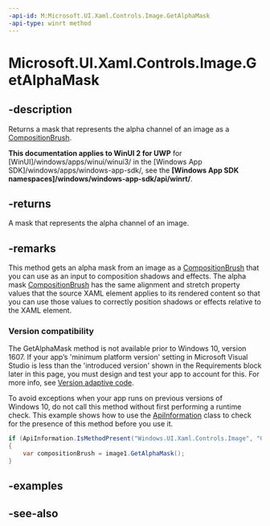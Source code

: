 ```yaml
---
-api-id: M:Microsoft.UI.Xaml.Controls.Image.GetAlphaMask
-api-type: winrt method
---
```


<!-- Method syntax
public Windows.UI.Composition.CompositionBrush GetAlphaMask()
-->

# Microsoft.UI.Xaml.Controls.Image.GetAlphaMask

## -description
Returns a mask that represents the alpha channel of an image as a [CompositionBrush](../microsoft.ui.composition/compositionbrush.md).

**This documentation applies to WinUI 2 for UWP** for [WinUI]/windows/apps/winui/winui3/ in the [Windows App SDK]/windows/apps/windows-app-sdk/, see the **[Windows App SDK namespaces]/windows/windows-app-sdk/api/winrt/**.

## -returns
A mask that represents the alpha channel of an image.

## -remarks
This method gets an alpha mask from an image as a [CompositionBrush](../microsoft.ui.composition/compositionbrush.md) that you can use as an input to composition shadows and effects. The alpha mask [CompositionBrush](../microsoft.ui.composition/compositionbrush.md) has the same alignment and stretch property values that the source XAML element applies to its rendered content so that you can use those values to correctly position shadows or effects relative to the XAML element.

### Version compatibility

The GetAlphaMask method is not available prior to Windows 10, version 1607. If your app’s 'minimum platform version' setting in Microsoft Visual Studio is less than the 'introduced version' shown in the Requirements block later in this page, you must design and test your app to account for this. For more info, see [Version adaptive code](/windows/uwp/debug-test-perf/version-adaptive-code).

To avoid exceptions when your app runs on previous versions of Windows 10, do not call this method without first performing a runtime check. This example shows how to use the [ApiInformation](/uwp/api/windows.foundation.metadata.apiinformation) class to check for the presence of this method before you use it.

```csharp
if (ApiInformation.IsMethodPresent("Windows.UI.Xaml.Controls.Image", "GetAlphaMask"))
{
    var compositionBrush = image1.GetAlphaMask();
}

```



## -examples

## -see-also
